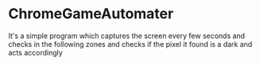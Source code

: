 # ChromeGameAutomater
It's a simple program which captures the screen every few seconds and checks in the following  zones and checks if the pixel it found is a dark and acts accordingly
